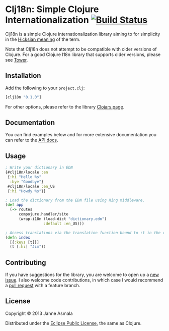 Clj18n: Simple Clojure Internationalization [![Build Status](https://secure.travis-ci.org/asmala/clj18n.png?branch=master)](http://travis-ci.org/asmala/clj18n)
===========================================

Clj18n is a simple Clojure internationalization library aiming to for simplicity
in the [Hicksian meaning](http://www.infoq.com/presentations/Simple-Made-Easy)
of the term.

Note that Clj18n does not attempt to be compatible with older versions of
Clojure. For a good Clojure I18n library that supports older versions, please
see [Tower](https://github.com/ptaoussanis/tower).


## Installation

Add the following to your `project.clj`:

```clojure
[clj18n "0.1.0"]
```

For other options, please refer to the library
[Clojars page](https://clojars.org/clj18n).


## Documentation

You can find examples below and for more extensive documentation you
can refer to the [API docs](http://asmala.github.io/clj18n).


## Usage

```clojure
; Write your dictionary in EDN
{#clj18n/locale :en
 {:hi "Hello %s"
  :bye "Goodbye"}
 #clj18n/locale :en_US
 {:hi "Howdy %s"}}

; Load the dictionary from the EDN file using Ring middleware.
(def app
  (-> routes
      compojure.handler/site
      (wrap-i18n (load-dict "dictionary.edn")
                 :default :en_US)))

; Access translations via the translation function bound to :t in the request.
(defn index
  [{:keys [t]}]
  (t [:hi] "Jim"))
```


## Contributing

If you have suggestions for the library, you are welcome to open up a
[new issue](https://github.com/asmala/clj18n/issues/new). I also
welcome code contributions, in which case I would recommend a
[pull request](https://help.github.com/articles/using-pull-requests)
with a feature branch.


## License

Copyright © 2013 Janne Asmala

Distributed under the
[Eclipse Public License](http://www.eclipse.org/legal/epl-v10.html),
the same as Clojure.
